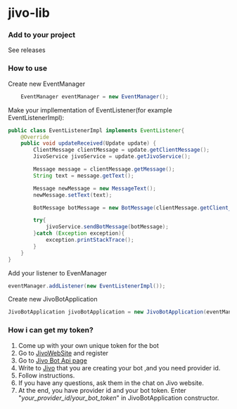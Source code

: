 # jivo-lib

### Add to your project
See releases

### How to use
Create new EventManager

```java
    EventManager eventManager = new EventManager();
```
Make your impllementation of EventListener(for example EventListenerImpl):
```java
public class EventListenerImpl implements EventListener{
    @Override
    public void updateReceived(Update update) {
        ClientMessage clientMessage = update.getClientMessage();
        JivoService jivoService = update.getJivoService();

        Message message = clientMessage.getMessage();
        String text = message.getText();

        Message newMessage = new MessageText();
        newMessage.setText(text);

        BotMessage botMessage = new BotMessage(clientMessage.getClient_id(), clientMessage.getChat_id(), newMessage);

        try{
            jivoService.sendBotMessage(botMessage);
        }catch (Exception exception){
            exception.printStackTrace();
        }
    }
}
```

Add your listener to EvenManager
```java
eventManager.addListener(new EventListenerImpl());
```

Create new JivoBotApplication
```java
JivoBotApplication jivoBotApplication = new JivoBotApplication(eventManager,8080,"provider_id/your_token");
```

### How i can get my token?
1. Сome up with your own unique token for the bot
2. Go to [JivoWebSite](https://www.jivo.ru/) and register 
3. Go to [Jivo Bot Api page](https://www.jivo.ru/help/api/bot-api.html)
4. Write to [Jivo](info@jivosite.com) that you are creating your bot ,and you need provider id.
5. Follow instructions.
6. If you have any questions, ask them in the chat on Jivo website.
7. At the end, you have provider id and your bot token. Enter "*your_provider_id*/*your_bot_token*" in JivoBotApplication constructor.